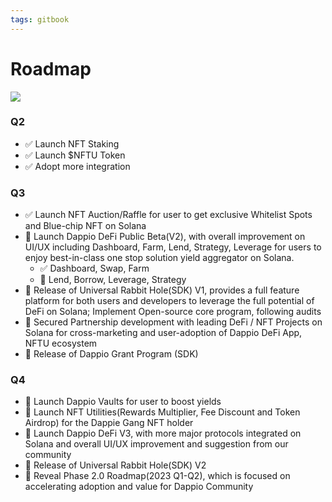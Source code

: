 ```yaml
---
tags: gitbook
---
```


# Roadmap

![](https://hackmd.io/_uploads/BJtEvH-i9.jpg)

### Q2

- ✅ Launch NFT Staking
- ✅ Launch $NFTU Token
- ✅ Adopt more integration

### Q3

- ✅ Launch NFT Auction/Raffle for user to get exclusive Whitelist Spots and Blue-chip NFT on Solana
- 🚧 Launch Dappio DeFi Public Beta(V2), with overall improvement on UI/UX including Dashboard, Farm, Lend, Strategy, Leverage for users to enjoy best-in-class one stop solution yield aggregator on Solana.
   - ✅ Dashboard, Swap, Farm  
   - 🚧 Lend, Borrow, Leverage, Strategy
- 🚧 Release of Universal Rabbit Hole(SDK) V1, provides a full feature platform for both users and developers to leverage the full potential of DeFi on Solana; Implement Open-source core program, following audits
- 🚧 Secured Partnership development with leading DeFi / NFT Projects on Solana for cross-marketing and user-adoption of Dappio DeFi App, NFTU ecosystem
- 🚧 Release of Dappio Grant Program (SDK)

### Q4

- 🚧 Launch Dappio Vaults for user to boost yields 
- 🚧 Launch NFT Utilities(Rewards Multiplier, Fee Discount and Token Airdrop) for the Dappie Gang NFT holder
- 🚧 Launch Dappio DeFi V3, with more major protocols integrated on Solana and overall UI/UX improvement and suggestion from our community
- 🚧 Release of Universal Rabbit Hole(SDK) V2
- 🚧 Reveal Phase 2.0 Roadmap(2023 Q1-Q2), which is focused on accelerating adoption and value for Dappio Community
